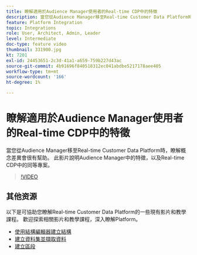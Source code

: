```yaml
---
title: 瞭解適用於Audience Manager使用者的Real-time CDP中的特徵
description: 當您從Audience Manager移至Real-time Customer Data Platform時，瞭解概念差異會很有幫助。 此影片說明Audience Manager中的特徵，以及Real-time CDP中的同等專案。
feature: Platform Integration
topic: Integrations
role: User, Architect, Admin, Leader
level: Intermediate
doc-type: feature video
thumbnail: 331900.jpg
kt: 7201
exl-id: 24453651-2c3d-41a1-a659-759b227d43ac
source-git-commit: 4b91696f840518312ec041abdbe5217178aee405
workflow-type: tm+mt
source-wordcount: '166'
ht-degree: 1%

---
```


# 瞭解適用於Audience Manager使用者的Real-time CDP中的特徵

當您從Audience Manager移至Real-time Customer Data Platform時，瞭解概念差異會很有幫助。 此影片說明Audience Manager中的特徵，以及Real-time CDP中的同等專案。

>[!VIDEO](https://video.tv.adobe.com/v/331900/?quality=12&learn=on)

## 其他资源

以下是可協助您瞭解Real-time Customer Data Platform的一些現有影片和教學課程。 歡迎探索相關影片和教學課程，深入瞭解Platform。

* [使用結構編輯器建立結構](https://experienceleague.adobe.com/docs/experience-platform/xdm/tutorials/create-schema-ui.html?lang=en#getting-started)
* [建立資料集並擷取資料](https://experienceleague.adobe.com/docs/platform-learn/tutorials/data-ingestion/create-datasets-and-ingest-data.html?lang=en#data-ingestion)
* [建立區段](https://experienceleague.adobe.com/docs/platform-learn/tutorials/segments/create-segments.html?lang=en#segments)
